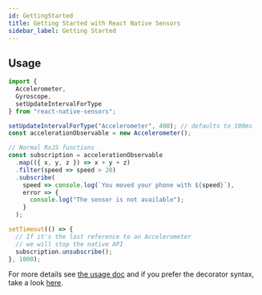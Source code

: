 ```yaml
---
id: GettingStarted
title: Getting Started with React Native Sensors
sidebar_label: Getting Started
---
```


## Usage

```javascript
import {
  Accelerometer,
  Gyroscope,
  setUpdateIntervalForType
} from "react-native-sensors";

setUpdateIntervalForType("Accelerometer", 400); // defaults to 100ms
const accelerationObservable = new Accelerometer();

// Normal RxJS functions
const subscription = accelerationObservable
  .map(({ x, y, z }) => x + y + z)
  .filter(speed => speed > 20)
  .subscribe(
    speed => console.log(`You moved your phone with ${speed}`),
    error => {
      console.log("The sensor is not available");
    }
  );

setTimeout(() => {
  // If it's the last reference to an Accelerometer
  // we will stop the native API
  subscription.unsubscribe();
}, 1000);
```

For more details see [the usage doc](Usage.Default.md) and if you prefer the decorator syntax, take a look [here](Usage.Decorator.md).

